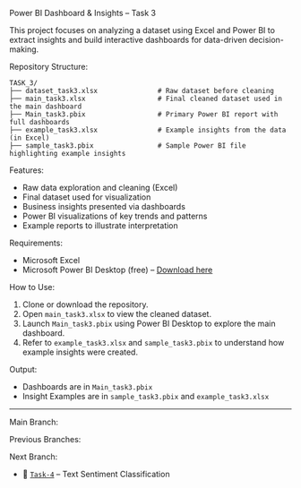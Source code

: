 Power BI Dashboard & Insights – Task 3

This project focuses on analyzing a dataset using Excel and Power BI to extract insights and build interactive dashboards for data-driven decision-making.

Repository Structure:
```
TASK_3/
├── dataset_task3.xlsx               # Raw dataset before cleaning
├── main_task3.xlsx                  # Final cleaned dataset used in the main dashboard
├── Main_task3.pbix                  # Primary Power BI report with full dashboards
├── example_task3.xlsx               # Example insights from the data (in Excel)
├── sample_task3.pbix                # Sample Power BI file highlighting example insights
```

Features:
* Raw data exploration and cleaning (Excel)
* Final dataset used for visualization
* Business insights presented via dashboards
* Power BI visualizations of key trends and patterns
* Example reports to illustrate interpretation

Requirements:
* Microsoft Excel
* Microsoft Power BI Desktop (free) – [Download here](https://powerbi.microsoft.com/desktop/)

How to Use:
1. Clone or download the repository.
2. Open `main_task3.xlsx` to view the cleaned dataset.
3. Launch `Main_task3.pbix` using Power BI Desktop to explore the main dashboard.
4. Refer to `example_task3.xlsx` and `sample_task3.pbix` to understand how example insights were created.

Output:
* Dashboards are in `Main_task3.pbix`
* Insight Examples are in `sample_task3.pbix` and `example_task3.xlsx`

---

Main Branch:


Previous Branches:



Next Branch:
* 🔁 [`Task-4`](https://github.com/rishibhardwaj90/CODTECH-Rishi/tree/Task-4) – Text Sentiment Classification
